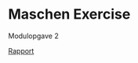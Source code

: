 # Maschen Exercise
Modulopgave 2

[Rapport](https://github.com/andreasdan/Maschen-Exercise/blob/master/doc/Rapport.pdf)
